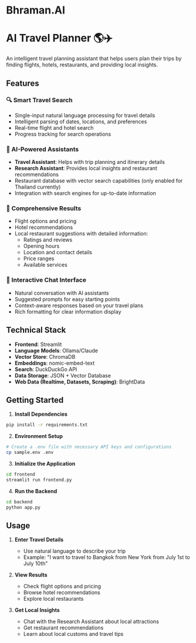 # Bhraman.AI
# AI Travel Planner 🌎✈️

An intelligent travel planning assistant that helps users plan their trips by finding flights, hotels, restaurants, and providing local insights.

## Features

### 🔍 Smart Travel Search
- Single-input natural language processing for travel details
- Intelligent parsing of dates, locations, and preferences
- Real-time flight and hotel search
- Progress tracking for search operations

### 🤖 AI-Powered Assistants
- **Travel Assistant**: Helps with trip planning and itinerary details
- **Research Assistant**: Provides local insights and restaurant recommendations
- Restaurant database with vector search capabilities (only enabled for Thailand currently)
- Integration with search engines for up-to-date information

### 🏨 Comprehensive Results
- Flight options and pricing
- Hotel recommendations
- Local restaurant suggestions with detailed information:
  - Ratings and reviews
  - Opening hours
  - Location and contact details
  - Price ranges
  - Available services

### 💬 Interactive Chat Interface
- Natural conversation with AI assistants
- Suggested prompts for easy starting points
- Context-aware responses based on your travel plans
- Rich formatting for clear information display

## Technical Stack

- **Frontend**: Streamlit
- **Language Models**: Ollama/Claude
- **Vector Store**: ChromaDB
- **Embeddings**: nomic-embed-text
- **Search**: DuckDuckGo API
- **Data Storage**: JSON + Vector Database
- **Web Data (Realtime, Datasets, Scraping)**: BrightData

## Getting Started

1. **Install Dependencies**
```bash
pip install -r requirements.txt
```

2. **Environment Setup**
```bash
# Create a .env file with necessary API keys and configurations
cp sample.env .env
```

3. **Initialize the Application**
```bash
cd frontend
streamlit run frontend.py
```

4. **Run the Backend**
```bash
cd backend
python app.py
```

## Usage

1. **Enter Travel Details**
   - Use natural language to describe your trip
   - Example: "I want to travel to Bangkok from New York from July 1st to July 10th"

2. **View Results**
   - Check flight options and pricing
   - Browse hotel recommendations
   - Explore local restaurants

3. **Get Local Insights**
   - Chat with the Research Assistant about local attractions
   - Get restaurant recommendations
   - Learn about local customs and travel tips
